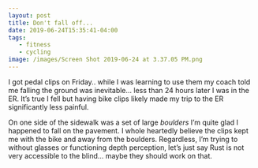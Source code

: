 ```yaml
---
layout: post
title: Don't fall off...
date: 2019-06-24T15:35:41-04:00
tags:
   - fitness
   - cycling
image: /images/Screen Shot 2019-06-24 at 3.37.05 PM.png
---
```


I got pedal clips on Friday.. while I was learning to use them my coach told me falling the ground was inevitable… less than 24 hours later I was in the ER. It’s true I fell but having bike clips likely made my trip to the ER significantly less painful.

On one side of the sidewalk was a set of large *boulders* I’m quite glad I happened to fall on the pavement. I whole heartedly believe the clips kept me with the bike and away from the boulders. Regardless, I’m trying to without glasses or functioning depth perception, let’s just say Rust is not very accessible to the blind… maybe they should work on that.
